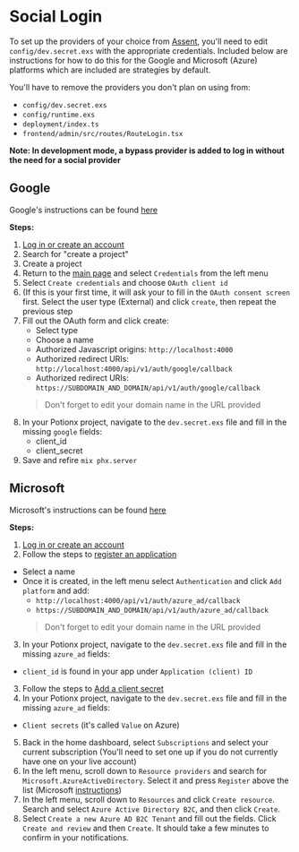 # Social Login
To set up the providers of your choice from [Assent](https://github.com/pow-auth/assent), you'll need to edit `config/dev.secret.exs` with the appropriate credentials. Included below are instructions for how to do this for the Google and Microsoft (Azure) platforms which are included are strategies by default.

You'll have to remove the providers you don't plan on using from: 
- `config/dev.secret.exs`
- `config/runtime.exs`
- `deployment/index.ts`
- `frontend/admin/src/routes/RouteLogin.tsx`

**Note: In development mode, a bypass provider is added to log in without the need for a social provider**

## Google
Google's instructions can be found [here](https://developers.google.com/identity/protocols/oauth2)

**Steps:**
1. [Log in or create an account](https://console.developers.google.com)
2. Search for "create a project"
3. Create a project
4. Return to the [main page](https://console.developers.google.com) and select `Credentials` from the left menu
5. Select `Create credentials` and choose `OAuth client id`
6. (If this is your first time, it will ask your to fill in the `OAuth consent screen` first. Select the user type (External) and click `create`, then repeat the previous step
7. Fill out the OAuth form and click create:
    - Select type
    - Choose a name
    - Authorized Javascript origins: `http://localhost:4000`
    - Authorized redirect URIs: `http://localhost:4000/api/v1/auth/google/callback`
    - Authorized redirect URIs: `https://SUBDOMAIN_AND_DOMAIN/api/v1/auth/google/callback`
    > Don't forget to edit your domain name in the URL provided
8. In your Potionx project, navigate to the `dev.secret.exs` file and fill in the missing `google` fields:
    - client_id
    - client_secret
9. Save and refire `mix phx.server`

## Microsoft

Microsoft's instructions can be found [here](https://docs.microsoft.com/en-us/azure/active-directory/develop/quickstart-register-app)

**Steps:**
1. [Log in or create an account](https://portal.azure.com/)
2. Follow the steps to [register an application](https://docs.microsoft.com/en-us/azure/active-directory/develop/quickstart-register-app#register-an-application)
  - Select a name
  - Once it is created, in the left menu select `Authentication` and click `Add platform` and add:
    - `http://localhost:4000/api/v1/auth/azure_ad/callback`
    - `https://SUBDOMAIN_AND_DOMAIN/api/v1/auth/azure_ad/callback`
    > Don't forget to edit your domain name in the URL provided
3. In your Potionx project, navigate to the `dev.secret.exs` file and fill in the missing `azure_ad` fields:
  - `client_id` is found in your app under `Application (client) ID`
3. Follow the steps to [Add a client secret](https://docs.microsoft.com/en-us/azure/active-directory/develop/quickstart-register-app#add-a-client-secret)
4. In your Potionx project, navigate to the `dev.secret.exs` file and fill in the missing `azure_ad` fields: 
  - `Client secrets` (it's called `Value` on Azure)
5. Back in the home dashboard, select `Subscriptions` and select your current subscription (You'll need to set one up if you do not currently have one on your live account)
6. In the left menu, scroll down to `Resource providers` and search for `Microsoft.AzureActiveDirectory`. Select it and press `Register` above the list (Microsoft [instructions](https://docs.microsoft.com/en-us/azure/active-directory-b2c/tutorial-create-tenant))
7. In the left menu, scroll down to `Resources` and click `Create resource`. Search and select `Azure Active Directory B2C`, and then click `Create`.
8. Select `Create a new Azure AD B2C Tenant` and fill out the fields. Click `Create and review` and then `Create`. It should take a few minutes to confirm in your notifications.
